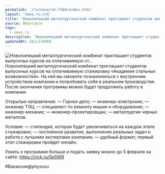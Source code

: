 ```yaml
---
permalink: '/ru/news/vk-7364/index.html'
layout: 'news.ru.njk'
title: 'Новолипецкий металлургический комбинат приглашает студентов выпускных курсов на оплачиваемую ст…'
source: ВКонтакте
tags:
  - news_ru
description: 'Новолипецкий металлургический комбинат приглашает студентов выпускных курсов на оплачиваемую ст…'
updatedAt: 1611136860
---
```

![Новолипецкий металлургический комбинат приглашает студентов выпускных курсов на оплачиваемую ст…](https://sun9-41.userapi.com/impg/T5eV_dunvtoqwiIZCKxVrhigd7vrrvdRFfnFbA/7d2mkwKaO8Q.jpg?size=1280x853&quality=96&sign=5bb5a5599381196d0439260b65e0d1a5&c_uniq_tag=FJiKM2M7ZgZnRMUrxp4qE9EG7tV81SZEoIZY4TiM_1A&type=album)
Новолипецкий металлургический комбинат приглашает студентов выпускных курсов на оплачиваемую стажировку «Академия стальных возможностей». На ней вы сможете познакомиться с внутренним устройством компании и попробовать себя в реальном производстве. После окончания программы можно будет продолжить работу в компании. 
 
Открытые направления: 
 — Горное дело; 
 — инженер-электроник; 
 — инженер ТЭЦ; 
 — специалист по ремонту машин и оборудования; 
 — инженер-механик; 
 — инженер-проектировщик; 
 — металлургия черных металлов. 
 
Условия: 
— стипендия, которая будет увеличиваться на каждом этапе стажировки; 
— постоянное развитие, выполнение реальных задач и работа с лучшими экспертами компании; 
— удобный формат, первый этап стажировки пройдет онлайн. 
 
 
Узнать о программе больше и подать заявку можно до 5 февраля на сайте: 
https://clck.ru/Sp5W9 
 
#Вакансия@physvsu